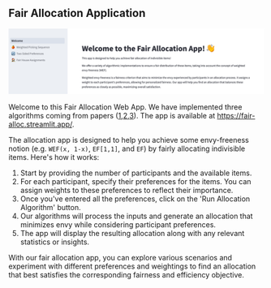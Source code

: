 ## Fair Allocation Application

![Welcome Page](./resource/welcome-nrw.png)

Welcome to this Fair Allocation Web App. We have implemented three algorithms coming from papers ([1](https://arxiv.org/pdf/2112.04166.pdf),[2](https://arxiv.org/pdf/2206.05879.pdf),[3](https://www.sciencedirect.com/science/article/abs/pii/S0165489619300599)). The app is available at https://fair-alloc.streamlit.app/. 

The allocation app is designed to help you achieve some envy-freeness notion (e.g. `WEF(x, 1-x)`, `EF[1,1]`, and `EF`) by fairly allocating indivisible items. Here's how it works:

1. Start by providing the number of participants and the available items.
2. For each participant, specify their preferences for the items. You can assign weights to these preferences to reflect their importance.
3. Once you've entered all the preferences, click on the 'Run Allocation Algorithm' button.
4. Our algorithms will process the inputs and generate an allocation that minimizes envy while considering participant preferences.
5. The app will display the resulting allocation along with any relevant statistics or insights.

With our fair allocation app, you can explore various scenarios and experiment with different preferences and weightings to find an allocation that best satisfies the corresponding fairness and efficiency objective.